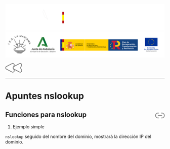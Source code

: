 ![](/.resGen/_bannerD.png#gh-dark-mode-only)
![](/.resGen/_bannerL.png#gh-light-mode-only)

<a href="3.md"><img src="/.resGen/_back.svg" width="52.5"></a>

---

# Apuntes nslookup

## Funciones para nslookup <a href="https://www.thegeekstuff.com/2012/07/nslookup-examples/"><img src="/.resGen/_link.svg" width="30" align="right"></a>

1. Ejemplo simple

`nslookup` seguido del nombre del dominio, mostrará la dirección IP del dominio.

